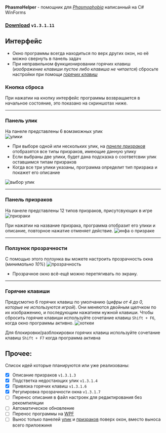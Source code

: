 **PhasmoHelper** - помощник для *[Phasmophobia](https://store.steampowered.com/app/739630/Phasmophobia/)* написанный на C# WinForms
### [Download](https://github.com/blank-ins/PhasmoHelper/raw/main/PhasmoHelper.exe) `v1.3.1.11`

## Интерфейс
* Окно программы всегда находиться по верх других окон, но её можно свернуть в панель задач
* При неправильном функционировании горячих клавиш (*изображение клавиши пустое либо клавиша не читается*) сбросьте настройки при помощи *[горячих клавиш](#горячие-клавиши)*
### Кнопка сброса
При нажатии на кнопку интерфейс программы возвращается в начальное состояние, это показано на скриншотах ниже.

---

### Панель улик
На панеле представлены 6 вомзможных улик                
![улики](https://i.pinimg.com/originals/07/ed/48/07ed48710086b4bf4eea490226459a62.png)

* При выборе одной или нескольких улик, на *[панеле призраков](#панель-призраков)* отобразятся все типы призраков, имеющие данную улику
* Если выбраны две улики, будет дана подсказка о соответсвии улик оставшимся типам призраков
* Когда все три улики указаны, программа определит тип призрака и покажет его описание

![выбор улик](https://i.pinimg.com/originals/03/46/8e/03468eaddb93dd05ca3cade7b8f81ac3.gif)

---

### Панель призраков
На панеле представлены 12 типов призраков, присутсвующих в игре     
![призраки](https://i.pinimg.com/originals/f1/36/77/f13677638286b82a046aeb0f457860b3.png)

При нажатии на название призрака, программа отобразит его улики и описание, повторное нажатие отменяет действие.
![инфа о призраке](https://i.pinimg.com/originals/96/bb/d8/96bbd8084434518bf124e2ada4832245.gif)

---

### Ползунок прозрачности
С помощью этого ползунка вы можете настроить прозрачность окна (*минимально 10%*)
![прозрачность](https://i.pinimg.com/originals/b2/3b/40/b23b404841b46306b0985dfa1a1405b0.gif)

* Прозрачное окно всё-ещё можно перетягивать по экрану.

---

### Горячие клавиши
Предусмотно 6 горячих клавиш по умолчанию (*цифры от 4 до 0, которые не используются игрой*). Они меняются двойным щелчком по их изображению, и последующим нажатием нужной клавиши. Чтобы сбросить горячие клавиши используйте сочетание клавиш `Shift + F6`, когда окно программы активно.
![хоткеи](https://i.pinimg.com/originals/7f/6a/56/7f6a560480790da5fcb503291d409b6c.gif)

Для блокировки/разблокировки горячих клавиш используйте сочетание клавиш `Shift + F7` когда программа активна

## Прочее:

Список идей которые планируются или уже реализованы:
- [x] Описание призраков `v1.3.1.3`
- [x] Подстветка недостающих улик `v1.3.1.4`
- [x] Привязка горячих клавиш `v1.3.1.6`
- [x] Регулировка прозрачности окна `v1.3.1.7`
- [ ] Перенос описания в файл настроек для редактирования без рекомпиляции
- [ ] Автоматическое обновление 
- [ ] Перенос программы на [WPF](https://ru.wikipedia.org/wiki/Windows_Presentation_Foundation)
- [ ] Вынос только панелей [улик](#панель-улик) и [призраков](#панель-призраков) поверх окон, вместо выноса всего прилоежиня
